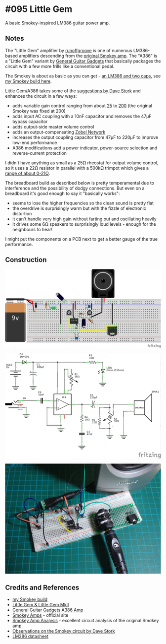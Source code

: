 # #095 Little Gem

A basic Smokey-inspired LM386 guitar power amp.

## Notes

The "Little Gem" amplifier by [runoffgroove](http://www.runoffgroove.com/littlegem.html)
is one of numerous LM386-based amplifiers descending from the [original Smokey amp](http://www.smokeyamps.com/).
The "A386" is a "Little Gem" variant by [General Guitar Gadgets](http://www.generalguitargadgets.com/effects-projects/amps/a386-amp/)
that basically packages the circuit with a few more frills like a conventional pedal.

The Smokey is about as basic as you can get - [an LM386 and two caps](http://www.electrosmash.com/smokey-amp-analysis),
see [my Smokey build here](../Smokey).

Little Gem/A386 takes some of the [suggestions by Dave Stork](http://www.blueguitar.org/new/schem/_ss/smokey.txt) and
enhances the circuit in a few ways:

* adds variable gain control ranging from about [25](https://www.wolframalpha.com/input/?i=2*15000%CE%A9%2F%28150+%2B+1%CE%A9%2F%281%2F1350+%2B+1%2F5000%29%29) to [200](https://www.wolframalpha.com/input/?i=2*15k%CE%A9%2F%28150+%2B+0%CE%A9%29) (the original Smokey was fixed at 200)
* adds input AC coupling with a 10nF capacitor and removes the 47μF bypass capacitor
* adds output-side master volume control
* adds an output-compensating [Zobel Network](http://en.wikipedia.org/wiki/Zobel_network)
* increases the output coupling capacitor from 47μF to 220μF to improve low-end performance
* A386 modifications add a power indicator, power-source selection and reverse-current protection

I didn't have anything as small as a 25Ω rheostat for output volume control, so it uses a 22Ω resistor in parallel with a 500kΩ trimpot which gives
a [range of about 0-21Ω](http://toolbox.tardate.com/?formula=22%7C500#ResistorCalculator).

The breadboard build as described below is pretty temperamental due to interference and the possibility of dodgy connections.
But even on a breadboard it's good enough to say it "basically works":

* seems to lose the higher frequencies so the clean sound is pretty flat
* the overdrive is surprisingly warm but with the fizzle of electronic distortion
* it can't handle very high gain without farting out and oscillating heavily
* it drives some 6Ω speakers to surprisingly loud levels - enough for the neighbours to hear!

I might put the components on a PCB next to get a better gauge of the true performance.

## Construction

![Breadboard](./assets/LittleGem_bb.jpg?raw=true)

![The Schematic](./assets/LittleGem_schematic.jpg?raw=true)

![The Build](./assets/LittleGem_build.jpg?raw=true)

## Credits and References

* [my Smokey build](../Smokey)
* [Little Gem & Little Gem MkII](http://www.runoffgroove.com/littlegem.html)
* [General Guitar Gadgets A386 Amp](http://www.generalguitargadgets.com/effects-projects/amps/a386-amp/)
* [Smokey Amps](http://www.smokeyamps.com/) - official site
* [Smokey Amp Analysis](http://www.electrosmash.com/smokey-amp-analysis) - excellent circuit analysis of the original Smokey amp.
* [Observations on the Smokey circuit by Dave Stork](http://www.blueguitar.org/new/schem/_ss/smokey.txt)
* [LM386 datasheet](https://www.futurlec.com/Linear/LM386N-3.shtml)
